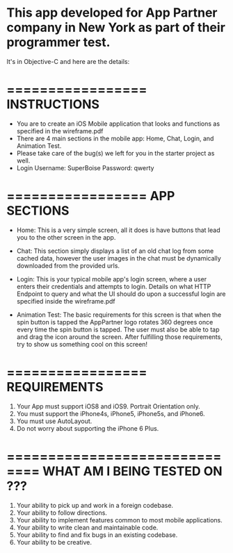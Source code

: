 # This app developed for App Partner company in New York as part of their programmer test.

It's in Objective-C and here are the details:

=================
INSTRUCTIONS
=================

- You are to create an iOS Mobile application that looks and functions as specified in the wireframe.pdf
- There are 4 main sections in the mobile app: Home, Chat, Login, and Animation Test.
- Please take care of the bug(s) we left for you in the starter project as well.
- Login Username: SuperBoise   Password: qwerty

=================
APP SECTIONS
=================

- Home: This is a very simple screen, all it does is have buttons that lead you to the other screen in the app.

- Chat: This section simply displays a list of an old chat log from some cached data, however the user images in the chat
must be dynamically downloaded from the provided urls.

- Login: This is your typical mobile app's login screen, where a user enters their credentials and attempts to login. Details
on what HTTP Endpoint to query and what the UI should do upon a successful login are specified inside the wireframe.pdf

- Animation Test: The basic requirements for this screen is that when the spin button is tapped
the AppPartner logo rotates 360 degrees once every time the spin button is tapped. The user must also be able to tap and drag the
icon around the screen. After fulfilling those requirements, try to show us something cool on this screen! 

=================
REQUIREMENTS
=================

1. Your App must support iOS8 and iOS9. Portrait Orientation only.
2. You must support the iPhone4s, iPhone5, iPhone5s, and iPhone6.
3. You must use AutoLayout.
4. Do not worry about supporting the iPhone 6 Plus.

==============================
WHAT AM I BEING TESTED ON ???
==============================

1. Your ability to pick up and work in a foreign codebase.
2. Your ability to follow directions.
3. Your ability to implement features common to most mobile applications.
4. Your ability to write clean and maintainable code.
5. Your ability to find and fix bugs in an existing codebase.
6. Your ability to be creative.




